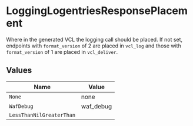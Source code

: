 # LoggingLogentriesResponsePlacement

Where in the generated VCL the logging call should be placed. If not set, endpoints with `format_version` of 2 are placed in `vcl_log` and those with `format_version` of 1 are placed in `vcl_deliver`.



## Values

| Name                     | Value                    |
| ------------------------ | ------------------------ |
| `None`                   | none                     |
| `WafDebug`               | waf_debug                |
| `LessThanNilGreaterThan` | <nil>                    |